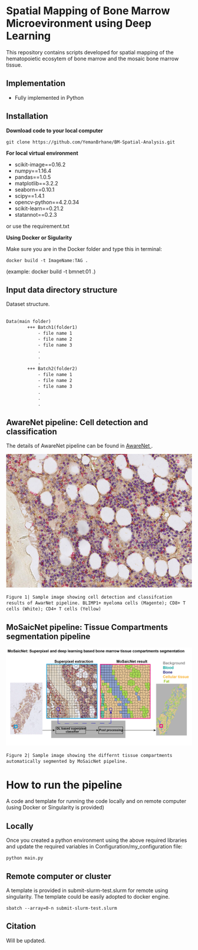 # Spatial Mapping of Bone Marrow Microevironment using Deep Learning

This repository contains scripts developed for spatial mapping of the hematopoietic ecosytem of bone marrow and 
the mosaic bone marrow tissue.

## Implementation
- Fully implemented in Python


## Installation
**Download code to your local computer**
```
git clone https://github.com/YemanBrhane/BM-Spatial-Analysis.git
```
**For local virtual environment**
- scikit-image==0.16.2
- numpy==1.16.4
- pandas==1.0.5
- matplotlib==3.2.2
- seaborn==0.10.1
- scipy==1.4.1
- opencv-python==4.2.0.34
- scikit-learn==0.21.2
- statannot==0.2.3

or use the requirement.txt

**Using Docker or Sigularity**

Make sure you are in the Docker folder and type this in terminal:
```
docker build -t ImageName:TAG .  
```
(example: docker build -t bmnet:01 .)


## Input data directory structure
Dataset structure.
```

Data(main folder)
		+++ Batch1(folder1)
			- file name 1
			- file name 2
			- file name 3
			.
			.
			.
		+++ Batch2(folder2)
			- file name 1
			- file name 2
			- file name 3
			.
			.
			.
```

## AwareNet pipeline: Cell detection and classification

The details of AwareNet pipeline can be found in <a href="https://github.com/YemanBrhane/AwareNet"> AwareNet </a>.

![AwareNet output sample image](Images/cdcc.PNG)
```
Figure 1| Sample image showing cell detection and classifcation results of AwarNet pipeline. BLIMP1+ myeloma cells (Magente); CD8+ T cells (White); CD4+ T cells (Yellow)
```

## MoSaicNet pipeline: Tissue Compartments segmentation pipeline
![MoSaicNet output sample image](Images/MosaicNet1.png)
```
Figure 2| Sample image showing the differnt tissue compartments automatically segmented by MoSaicNet pipeline. 
```

# How to run the pipeline
A code and template for running the code locally and on remote computer (using Docker or Singularity is provided)

## Locally
Once you created a python environment using the above required libraries and update the required variables in Configuration/my_configuration file:
```
python main.py
```
## Remote computer or cluster
A template is provided in submit-slurm-test.slurm for remote using singularity. The template could be easily adopted to docker engine.
```
sbatch --array=0-n submit-slurm-test.slurm
```

## Citation

Will be updated.
